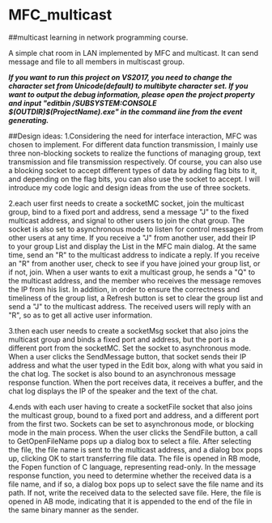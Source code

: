 # MFC_multicast
##multicast learning in network programming course.

A simple chat room in LAN implemented by MFC and multicast. It can send message and file to all members in multiscast group.

***If you want to run this project on VS2017, you need to change the character set from Unicode(default) to multibyte character set.
If you want to output the debug information, please open the project property and input "editbin /SUBSYSTEM:CONSOLE $(OUTDIR)\$(ProjectName).exe" in the command iine from the event generating.***

##Design ideas:
1.Considering the need for interface interaction, MFC was chosen to implement. For different data function transmission, I mainly use three non-blocking sockets to realize the functions of managing group, text transmission and file transmission respectively. Of course, you can also use a blocking socket to accept different types of data by adding flag bits to it, and depending on the flag bits, you can also use the socket to accept. I will introduce my code logic and design ideas from the use of three sockets.

2.each user first needs to create a socketMC socket, join the multicast group, bind to a fixed port and address, send a message "J" to the fixed multicast address, and signal to other users to join the chat group. The socket is also set to asynchronous mode to listen for control messages from other users at any time. If you receive a "J" from another user, add their IP to your group List and display the List in the MFC main dialog. At the same time, send an "R" to the multicast address to indicate a reply. If you receive an "R" from another user, check to see if you have joined your group list, or if not, join. When a user wants to exit a multicast group, he sends a "Q" to the multicast address, and the member who receives the message removes the IP from his list. In addition, in order to ensure the correctness and timeliness of the group list, a Refresh button is set to clear the group list and send a "J" to the multicast address. The received users will reply with an "R", so as to get all active user information.

3.then each user needs to create a socketMsg socket that also joins the multicast group and binds a fixed port and address, but the port is a different port from the socketMC. Set the socket to asynchronous mode. When a user clicks the SendMessage button, that socket sends their IP address and what the user typed in the Edit box, along with what you said in the chat log. The socket is also bound to an asynchronous message response function. When the port receives data, it receives a buffer, and the chat log displays the IP of the speaker and the text of the chat.

4.ends with each user having to create a socketFile socket that also joins the multicast group, bound to a fixed port and address, and a different port from the first two. Sockets can be set to asynchronous mode, or blocking mode in the main process. When the user clicks the SendFile button, a call to GetOpenFileName pops up a dialog box to select a file. After selecting the file, the file name is sent to the multicast address, and a dialog box pops up, clicking OK to start transferring file data. The file is opened in RB mode, the Fopen function of C language, representing read-only. In the message response function, you need to determine whether the received data is a file name, and if so, a dialog box pops up to select save the file name and its path. If not, write the received data to the selected save file. Here, the file is opened in AB mode, indicating that it is appended to the end of the file in the same binary manner as the sender.


